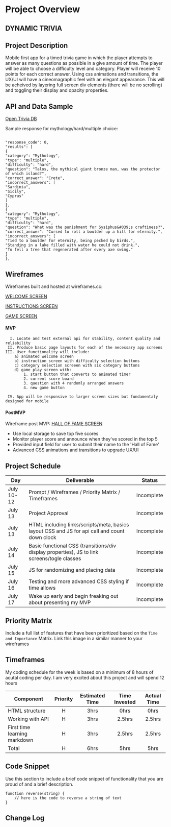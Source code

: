 # Project Overview

## DYNAMIC TRIVIA

## Project Description

Mobile first app for a timed trivia game in which the player attempts to answer as many questions as possible in a give amount of time.  The player will be able to choose a difficulty level and category.  Player will receive 10 points for each correct answer.  Using css animations and transitions, the UX/UI will have a cineomagraphic feel with an elegant appearance.  This will be acheived by layering full screen div elements (there will be no scrolling) and toggling their display and opacity properties. 

## API and Data Sample

[Open Trivia DB](https://opentdb.com/)

Sample response for mythology/hard/multiple choice:

```

"response_code": 0,
"results": [
{
"category": "Mythology",
"type": "multiple",
"difficulty": "hard",
"question": "Talos, the mythical giant bronze man, was the protector of which island?",
"correct_answer": "Crete",
"incorrect_answers": [
"Sardinia",
"Sicily",
"Cyprus"
]
},
{
"category": "Mythology",
"type": "multiple",
"difficulty": "hard",
"question": "What was the punishment for Sysiphus&#039;s craftiness?",
"correct_answer": "Cursed to roll a boulder up a hill for eternity.",
"incorrect_answers": [
"Tied to a boulder for eternity, being pecked by birds.",
"Standing in a lake filled with water he could not drink.",
"To fell a tree that regenerated after every axe swing."
]
},

```

## Wireframes

Wireframes built and hosted at wireframes.cc:

[WELCOME SCREEN](https://wireframe.cc/1tLRqW)

[INSTRUCTIONS SCREEN](https://wireframe.cc/7jugxk)

[GAME SCREEN](https://wireframe.cc/kEJqau)


#### MVP 
```
  I. Locate and test external api for stability, content quality and reliability 
 II. Produce basic page layouts for each of the necessary app screens
III. User functionality will include:
	a) animated welcome screen
	b) instruction screen with difficulty selection buttons
	c) category selection screeen with six category buttons
	d) game play screen with:
		1. start button that converts to animated timer
		2. current score board
		3. question with 4 randomly arranged answers
		4. new game button
		
 IV. App will be responsive to larger screen sizes but fundamentaly designed for mobile
```

#### PostMVP  

Wireframe post MVP:
[HALL OF FAME SCREEN](https://wireframe.cc/56KD7P)

- Use local storage to save top five scores
- Monitor player score and announce when they've scored in the top 5
- Provided input field for user to submit their name to the 'Hall of Fame'
- Advanced CSS animations and transitions to upgrade UX/UI

## Project Schedule


|  Day | Deliverable | Status
|---|---| ---|
|July 10-12| Prompt / Wireframes / Priority Matrix / Timeframes | Incomplete
|July 13| Project Approval | Incomplete
|July 13| HTML including links/scripts/meta, basics layout CSS and JS for api call and count down clock| Incomplete
|July 14| Basic functional CSS (transitions/div display properties), JS to link screens/togle classes | Incomplete
|July 15| JS for randomizing and placing data| Incomplete
|July 16| Testing and more advanced CSS styling if time allows| Incomplete
|July 17| Wake up early and begin freaking out about presenting my MVP | Incomplete

## Priority Matrix

Include a full list of features that have been prioritized based on the `Time and Importance` Matrix.  Link this image in a similar manner to your wireframes

## Timeframes

My coding schedule for the week is based on a minimum of 8 hours of acutal coding per day.  I am very excited about this project and will spend 12 hours 

| Component | Priority | Estimated Time | Time Invested | Actual Time |
| --- | :---: |  :---: | :---: | :---: |
| HTML structure | H | 3hrs| 0hrs | 0hrs |
| Working with API | H | 3hrs| 2.5hrs | 2.5hrs |
| First time learning markdown | H | 3hrs| 2.5hrs | 2.5hrs |
| Total | H | 6hrs| 5hrs | 5hrs |

## Code Snippet

Use this section to include a brief code snippet of functionality that you are proud of and a brief description.  

```
function reverse(string) {
	// here is the code to reverse a string of text
}
```

## Change Log
 
 
